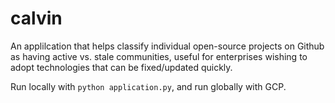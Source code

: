 # calvin
An applilcation that helps classify individual open-source projects on Github as having active vs. stale communities, useful for enterprises wishing to adopt technologies that can be fixed/updated quickly.

Run locally with `python application.py`, and run globally with GCP.
